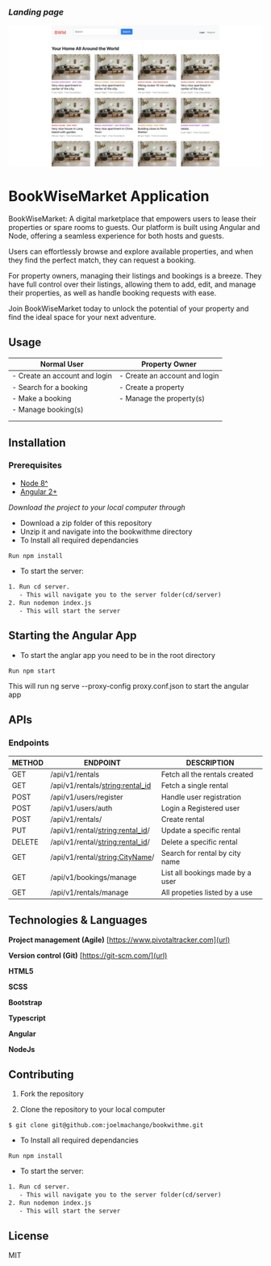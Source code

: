 ### _Landing page_

![Landing Page](src/assets/images/screenshots/landing-header.png)

# BookWiseMarket Application
BookWiseMarket: A digital marketplace that empowers users to lease their properties or spare rooms to guests. Our platform is built using Angular and Node, offering a seamless experience for both hosts and guests.

Users can effortlessly browse and explore available properties, and when they find the perfect match, they can request a booking.

For property owners, managing their listings and bookings is a breeze. They have full control over their listings, allowing them to add, edit, and manage their properties, as well as handle booking requests with ease.

Join BookWiseMarket today to unlock the potential of your property and find the ideal space for your next adventure.


## Usage

| Normal User                                   | Property Owner                   |
| --------------------------------------------- | -------------------------------- |
| - Create an account and login                 | - Create an account and login    |
| - Search for a booking                        | - Create a property              |
| - Make a booking                              | - Manage the property(s)         |
| - Manage booking(s)                           |                                  |
|                                               |                                  |
|                                               |                                  |


##  Installation

### Prerequisites

- [Node 8^](https://nodejs.org/en/)
- [Angular 2+](https://angular.io/)

_Download the project to your local computer through_

- Download a zip folder of this repository
- Unzip it and navigate into the bookwithme directory
- To Install all required dependancies
```
Run npm install
```
- To start the server:
```
1. Run cd server.
   - This will navigate you to the server folder(cd/server)
2. Run nodemon index.js
   - This will start the server 
```



## Starting the Angular App
- To start the anglar app you need to be in the root directory 
```
Run npm start
```
This will run ng serve --proxy-config proxy.conf.json to start the angular app


## APIs

### Endpoints

| METHOD | ENDPOINT                                      | DESCRIPTION                      |
| ------ | --------------------------------------------- | -------------------------------- |
| GET    | /api/v1/rentals                               | Fetch all the rentals created    |
| GET    | /api/v1/rentals/<string:rental_id>            | Fetch a single rental            |
| POST   | /api/v1/users/register                        | Handle user registration         |
| POST   | /api/v1/users/auth                            | Login a Registered user          |
| POST   | /api/v1/rentals/                              | Create rental                    |
| PUT    | /api/v1/rental/<string:rental_id>/            | Update a specific rental         |
| DELETE | /api/v1/rental/<string:rental_id>/            | Delete a specific rental         |
| GET    | /api/v1/rental/<string:CityName>/             | Search for rental by city name   |
| GET    | /api/v1/bookings/manage                       | List all bookings made by a user |
| GET    | /api/v1/rentals/manage                        | All propeties listed by a use    |



## Technologies & Languages

**Project management (Agile)** [https://www.pivotaltracker.com](url)

**Version control (Git)** [https://git-scm.com/](url)

**HTML5**

**SCSS**

**Bootstrap**

**Typescript**

**Angular**

**NodeJs**


## Contributing

1.  Fork the repository

2.  Clone the repository to your local computer

```
$ git clone git@github.com:joelmachango/bookwithme.git
```
- To Install all required dependancies
```
Run npm install
```
- To start the server:
```
1. Run cd server.
   - This will navigate you to the server folder(cd/server)
2. Run nodemon index.js
   - This will start the server 
```


## License

MIT



